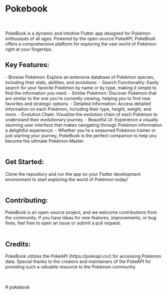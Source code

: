 <h1>Pokebook</h1>
 <br /> <br />
PokeBook is a dynamic and intuitive Flutter app designed for Pokémon enthusiasts of all ages. Powered by the open-source PokeAPI, PokeBook offers a comprehensive platform for exploring the vast world of Pokémon right at your fingertips.  
 <br />
<h2>Key Features:</h2>   
- Browse Pokémon: Explore an extensive database of Pokémon species, including their stats, abilities, and evolutions.  
- Search Functionality: Easily search for your favorite Pokémon by name or by type, making it simple to find the information you need.  
- Similar Pokémon: Discover Pokémon that are similar to the one you're currently viewing, helping you to find new favorites and strategic options.  
- Detailed Information: Access detailed information on each Pokémon, including their type, height, weight, and more.  
- Evolution Chain: Visualize the evolution chain of each Pokémon to understand their evolutionary journey.  
- Beautiful UI: Experience a visually stunning user interface that makes navigating through Pokémon information a delightful experience.  
- Whether you're a seasoned Pokémon trainer or just starting your journey, PokeBook is the perfect companion to help you become the ultimate Pokémon Master.  
<br /> <br />
<h2>Get Started:</h2>   
Clone the repository and run the app on your Flutter development environment to start exploring the world of Pokémon today!  
 <br /> <br />
<h2>Contributing:</h2>   
PokeBook is an open-source project, and we welcome contributions from the community. If you have ideas for new features, improvements, or bug fixes, feel free to open an issue or submit a pull request.  
 <br /> <br />
<h2>Credits:</h2>   
PokeBook utilizes the PokeAPI (https://pokeapi.co/) for accessing Pokémon data. Special thanks to the creators and maintainers of the PokeAPI for providing such a valuable resource to the Pokémon community.  

 <br /> <br />
#   p o k e b o o k 
 
 

